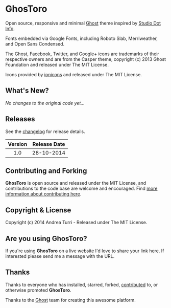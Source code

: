 # GhosToro

Open source, responsive and minimal [Ghost](http://ghost.org/) theme inspired by [Studio Dot Info](http://wearestudio.info/).

Fonts embedded via Google Fonts, including Roboto Slab, Merriweather, and Open Sans Condensed.

The Ghost, Facebook, Twitter, and Google+ icons are trademarks of their respective owners and are from the Casper theme, copyright (c) 2013 Ghost Foundation and released under The MIT License.

Icons provided by [ionicons](http://ionicons.com/) and released under The MIT License.

## What's New?

_No changes to the original code yet..._

## Releases

See the [changelog](CHANGELOG.md) for release details.

| Version | Release Date |
| :-----: | :----------: |
| 1.0 | 28-10-2014 |

## Contributing and Forking

**GhosToro** is open source and released under the MIT License, and contributions to the code base are welcome and encouraged. Find [more information about contributing here](CONTRIBUTING.md).

## Copyright & License

Copyright (c) 2014 Andrea Turri - Released under The MIT License.

## Are you using GhosToro?

If you're using **GhosToro** on a live website I'd love to share your link here. If interested please send me a message with the URL.

## Thanks

Thanks to everyone who has installed, starred, forked, [contributed](https://github.com/Torone/GhosToro/graphs/contributors) to, or otherwise promoted **GhosToro**.

Thanks to the [Ghost](http://ghost.org/) team for creating this awesome platform.
